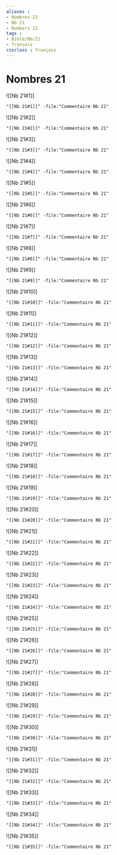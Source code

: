 ```yaml
---
aliases : 
- Nombres 21
- Nb 21
- Numbers 21
tags : 
- Bible/Nb/21
- français
cssclass : français
---
```


# Nombres 21

![[Nb 21#1]]

```query
"[[Nb 21#1]]" -file:"Commentaire Nb 21"
```

![[Nb 21#2]]

```query
"[[Nb 21#2]]" -file:"Commentaire Nb 21"
```

![[Nb 21#3]]

```query
"[[Nb 21#3]]" -file:"Commentaire Nb 21"
```

![[Nb 21#4]]

```query
"[[Nb 21#4]]" -file:"Commentaire Nb 21"
```

![[Nb 21#5]]

```query
"[[Nb 21#5]]" -file:"Commentaire Nb 21"
```

![[Nb 21#6]]

```query
"[[Nb 21#6]]" -file:"Commentaire Nb 21"
```

![[Nb 21#7]]

```query
"[[Nb 21#7]]" -file:"Commentaire Nb 21"
```

![[Nb 21#8]]

```query
"[[Nb 21#8]]" -file:"Commentaire Nb 21"
```

![[Nb 21#9]]

```query
"[[Nb 21#9]]" -file:"Commentaire Nb 21"
```

![[Nb 21#10]]

```query
"[[Nb 21#10]]" -file:"Commentaire Nb 21"
```

![[Nb 21#11]]

```query
"[[Nb 21#11]]" -file:"Commentaire Nb 21"
```

![[Nb 21#12]]

```query
"[[Nb 21#12]]" -file:"Commentaire Nb 21"
```

![[Nb 21#13]]

```query
"[[Nb 21#13]]" -file:"Commentaire Nb 21"
```

![[Nb 21#14]]

```query
"[[Nb 21#14]]" -file:"Commentaire Nb 21"
```

![[Nb 21#15]]

```query
"[[Nb 21#15]]" -file:"Commentaire Nb 21"
```

![[Nb 21#16]]

```query
"[[Nb 21#16]]" -file:"Commentaire Nb 21"
```

![[Nb 21#17]]

```query
"[[Nb 21#17]]" -file:"Commentaire Nb 21"
```

![[Nb 21#18]]

```query
"[[Nb 21#18]]" -file:"Commentaire Nb 21"
```

![[Nb 21#19]]

```query
"[[Nb 21#19]]" -file:"Commentaire Nb 21"
```

![[Nb 21#20]]

```query
"[[Nb 21#20]]" -file:"Commentaire Nb 21"
```

![[Nb 21#21]]

```query
"[[Nb 21#21]]" -file:"Commentaire Nb 21"
```

![[Nb 21#22]]

```query
"[[Nb 21#22]]" -file:"Commentaire Nb 21"
```

![[Nb 21#23]]

```query
"[[Nb 21#23]]" -file:"Commentaire Nb 21"
```

![[Nb 21#24]]

```query
"[[Nb 21#24]]" -file:"Commentaire Nb 21"
```

![[Nb 21#25]]

```query
"[[Nb 21#25]]" -file:"Commentaire Nb 21"
```

![[Nb 21#26]]

```query
"[[Nb 21#26]]" -file:"Commentaire Nb 21"
```

![[Nb 21#27]]

```query
"[[Nb 21#27]]" -file:"Commentaire Nb 21"
```

![[Nb 21#28]]

```query
"[[Nb 21#28]]" -file:"Commentaire Nb 21"
```

![[Nb 21#29]]

```query
"[[Nb 21#29]]" -file:"Commentaire Nb 21"
```

![[Nb 21#30]]

```query
"[[Nb 21#30]]" -file:"Commentaire Nb 21"
```

![[Nb 21#31]]

```query
"[[Nb 21#31]]" -file:"Commentaire Nb 21"
```

![[Nb 21#32]]

```query
"[[Nb 21#32]]" -file:"Commentaire Nb 21"
```

![[Nb 21#33]]

```query
"[[Nb 21#33]]" -file:"Commentaire Nb 21"
```

![[Nb 21#34]]

```query
"[[Nb 21#34]]" -file:"Commentaire Nb 21"
```

![[Nb 21#35]]

```query
"[[Nb 21#35]]" -file:"Commentaire Nb 21"
```

